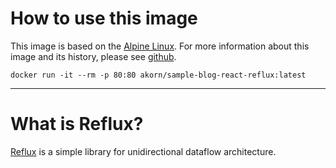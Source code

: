 # How to use this image

This image is based on the [Alpine Linux](https://alpinelinux.org). For more information about this image and its history, please see [github](https://github.com/akornatskyy/sample-blog-react-reflux).

```
docker run -it --rm -p 80:80 akorn/sample-blog-react-reflux:latest
```

---

# What is Reflux?

[Reflux](https://github.com/reflux/refluxjs) is a simple library for
unidirectional dataflow architecture.
